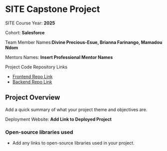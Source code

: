 # SITE Capstone Project

SITE Course Year: **2025**

Cohort: **Salesforce**

Team Member Names:**Divine Precious-Esue, Brianna Farinango, Mamadou Ndom**

Mentors Names: **Insert Professional Mentor Names**

Project Code Repository Links

* [Frontend Repo Link](https://github.com/pending123/internmingle-frontend)
* [Backend Repo Link]()

## Project Overview

Add a quick summary of what your project theme and objectives are. 

Deployment Website: **Add Link to Deployed Project**

### Open-source libraries used

- Add any links to open-source libraries used in your project.
